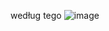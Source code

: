 według tego
![image](https://github.com/DanielNowacki2005/DanielNowackiZadanie3/assets/144656552/d983e6cd-f4ee-45d1-b32e-efec1f7fa43c)
